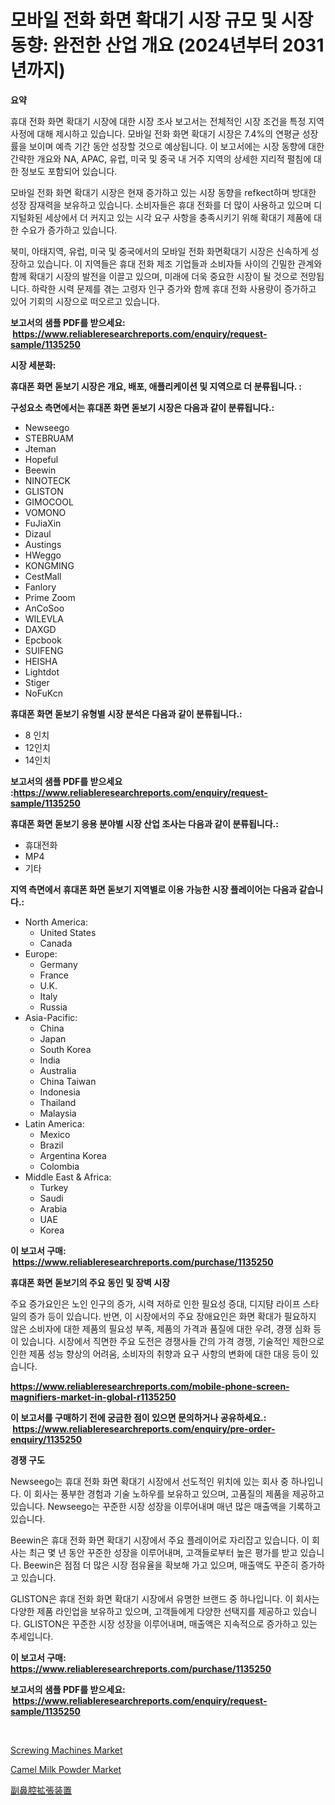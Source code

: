 <p><h1>모바일 전화 화면 확대기 시장 규모 및 시장 동향: 완전한 산업 개요 (2024년부터 2031년까지)</h1></p><p><strong>요약</strong></p>
<p><p>휴대 전화 화면 확대기 시장에 대한 시장 조사 보고서는 전체적인 시장 조건을 특정 지역 사정에 대해 제시하고 있습니다. 모바일 전화 화면 확대기 시장은 7.4%의 연평균 성장률을 보이며 예측 기간 동안 성장할 것으로 예상됩니다. 이 보고서에는 시장 동향에 대한 간략한 개요와 NA, APAC, 유럽, 미국 및 중국 내 거주 지역의 상세한 지리적 펼침에 대한 정보도 포함되어 있습니다.</p><p>모바일 전화 화면 확대기 시장은 현재 증가하고 있는 시장 동향을 refkect하며 방대한 성장 잠재력을 보유하고 있습니다. 소비자들은 휴대 전화를 더 많이 사용하고 있으며 디지털화된 세상에서 더 커지고 있는 시각 요구 사항을 충족시키기 위해 확대기 제품에 대한 수요가 증가하고 있습니다.</p><p>북미, 아태지역, 유럽, 미국 및 중국에서의 모바일 전화 화면확대기 시장은 신속하게 성장하고 있습니다. 이 지역들은 휴대 전화 제조 기업들과 소비자들 사이의 긴밀한 관계와 함께 확대기 시장의 발전을 이끌고 있으며, 미래에 더욱 중요한 시장이 될 것으로 전망됩니다. 하락한 시력 문제를 겪는 고령자 인구 증가와 함께 휴대 전화 사용량이 증가하고 있어 기회의 시장으로 떠오르고 있습니다.</p></p>
<p><strong>보고서의 샘플 PDF를 받으세요: &nbsp;<a href="https://www.reliableresearchreports.com/enquiry/request-sample/1135250">https://www.reliableresearchreports.com/enquiry/request-sample/1135250</a></strong></p>
<p><strong>시장 세분화:</strong></p>
<p><strong> 휴대폰 화면 돋보기 시장은 개요, 배포, 애플리케이션 및 지역으로 더 분류됩니다. :</strong></p>
<p><strong>구성요소 측면에서는 휴대폰 화면 돋보기 시장은 다음과 같이 분류됩니다.:</strong></p>
<p><ul><li>Newseego</li><li>STEBRUAM</li><li>Jteman</li><li>Hopeful</li><li>Beewin</li><li>NINOTECK</li><li>GLISTON</li><li>GIMOCOOL</li><li>VOMONO</li><li>FuJiaXin</li><li>Dizaul</li><li>Austings</li><li>HWeggo</li><li>KONGMING</li><li>CestMall</li><li>Fanlory</li><li>Prime Zoom</li><li>AnCoSoo</li><li>WILEVLA</li><li>DAXGD</li><li>Epcbook</li><li>SUIFENG</li><li>HEISHA</li><li>Lightdot</li><li>Stiger</li><li>NoFuKcn</li></ul></p>
<p><strong> 휴대폰 화면 돋보기 유형별 시장 분석은 다음과 같이 분류됩니다.:</strong></p>
<p><ul><li>8 인치</li><li>12인치</li><li>14인치</li></ul></p>
<p><strong>보고서의 샘플 PDF를 받으세요 :<a href="https://www.reliableresearchreports.com/enquiry/request-sample/1135250">https://www.reliableresearchreports.com/enquiry/request-sample/1135250</a></strong></p>
<p><strong> 휴대폰 화면 돋보기 응용 분야별 시장 산업 조사는 다음과 같이 분류됩니다.:</strong></p>
<p><ul><li>휴대전화</li><li>MP4</li><li>기타</li></ul></p>
<p><strong>지역 측면에서 휴대폰 화면 돋보기 지역별로 이용 가능한 시장 플레이어는 다음과 같습니다.:</strong></p>
<p><ul>
    <li>
        North America:
        <ul>
            <li>United States</li>
            <li>Canada</li>
        </ul>
    </li>
    <li>
        Europe:
        <ul>
            <li>Germany</li>
            <li>France</li>
            <li>U.K.</li>
            <li>Italy</li>
            <li>Russia</li>
        </ul>
    </li>
    <li>
        Asia-Pacific:
        <ul>
            <li>China</li>
            <li>Japan</li>
            <li>South Korea</li>
            <li>India</li>
            <li>Australia</li>
            <li>China Taiwan</li>
            <li>Indonesia</li>
            <li>Thailand</li>
            <li>Malaysia</li>
        </ul>
    </li>
    <li>
        Latin America:
        <ul>
            <li>Mexico</li>
            <li>Brazil</li>
            <li>Argentina Korea</li>
            <li>Colombia</li>
        </ul>
    </li>
    <li>
        Middle East & Africa:
        <ul>
            <li>Turkey</li>
            <li>Saudi</li>
            <li>Arabia</li>
            <li>UAE</li>
            <li>Korea</li>
        </ul>
    </li>
    </ul></p>
<p><strong>이 보고서 구매: &nbsp;<a href="https://www.reliableresearchreports.com/purchase/1135250">https://www.reliableresearchreports.com/purchase/1135250</a></strong></p>
<p><strong>휴대폰 화면 돋보기의 주요 동인 및 장벽 시장</strong></p>
<p><p>주요 증가요인은 노인 인구의 증가, 시력 저하로 인한 필요성 증대, 디지턈 라이프 스타일의 증가 등이 있습니다. 반면, 이 시장에서의 주요 장애요인은 화면 확대가 필요하지 않은 소비자에 대한 제품의 필요성 부족, 제품의 가격과 품질에 대한 우려, 경쟁 심화 등이 있습니다. 시장에서 직면한 주요 도전은 경쟁사들 간의 가격 경쟁, 기술적인 제한으로 인한 제품 성능 향상의 어려움, 소비자의 취향과 요구 사항의 변화에 대한 대응 등이 있습니다.</p></p>
<p><strong><a href="https://www.reliableresearchreports.com/mobile-phone-screen-magnifiers-market-in-global-r1135250">https://www.reliableresearchreports.com/mobile-phone-screen-magnifiers-market-in-global-r1135250</a></strong></p>
<p><strong>이 보고서를 구매하기 전에 궁금한 점이 있으면 문의하거나 공유하세요.: &nbsp;<a href="https://www.reliableresearchreports.com/enquiry/pre-order-enquiry/1135250">https://www.reliableresearchreports.com/enquiry/pre-order-enquiry/1135250</a></strong></p>
<p><strong>경쟁 구도</strong></p>
<p><p>Newseego는 휴대 전화 화면 확대기 시장에서 선도적인 위치에 있는 회사 중 하나입니다. 이 회사는 풍부한 경험과 기술 노하우를 보유하고 있으며, 고품질의 제품을 제공하고 있습니다. Newseego는 꾸준한 시장 성장을 이루어내며 매년 많은 매출액을 기록하고 있습니다.</p><p>Beewin은 휴대 전화 화면 확대기 시장에서 주요 플레이어로 자리잡고 있습니다. 이 회사는 최근 몇 년 동안 꾸준한 성장을 이루어내며, 고객들로부터 높은 평가를 받고 있습니다. Beewin은 점점 더 많은 시장 점유율을 확보해 가고 있으며, 매출액도 꾸준히 증가하고 있습니다.</p><p>GLISTON은 휴대 전화 화면 확대기 시장에서 유명한 브랜드 중 하나입니다. 이 회사는 다양한 제품 라인업을 보유하고 있으며, 고객들에게 다양한 선택지를 제공하고 있습니다. GLISTON은 꾸준한 시장 성장을 이루어내며, 매출액은 지속적으로 증가하고 있는 추세입니다.</p></p>
<p><strong>이 보고서 구매: &nbsp; <a href="https://www.reliableresearchreports.com/purchase/1135250">https://www.reliableresearchreports.com/purchase/1135250</a></strong></p>
<p><strong>보고서의 샘플 PDF를 받으세요: &nbsp;<a href="https://www.reliableresearchreports.com/enquiry/request-sample/1135250">https://www.reliableresearchreports.com/enquiry/request-sample/1135250</a></strong><strong></strong></p>
<p>&nbsp;</p>
<p><p><a href="https://github.com/BryceTownsendr/Market-Research-Report-List-4/blob/main/screwing-machines-market.md">Screwing Machines Market</a></p><p><a href="https://invited-way-688.notion.site/Camel-Milk-Powder-Market-The-Key-To-Successful-Business-Strategy-Forecast-Till-2031-84cdc368ae8c4007bad1983c837e9950">Camel Milk Powder Market</a></p><p><a href="https://github.com/ksxzwxabcuynh011/Market-Research-Report-List-1/blob/main/150624528965.md">副鼻腔拡張装置</a></p></p>